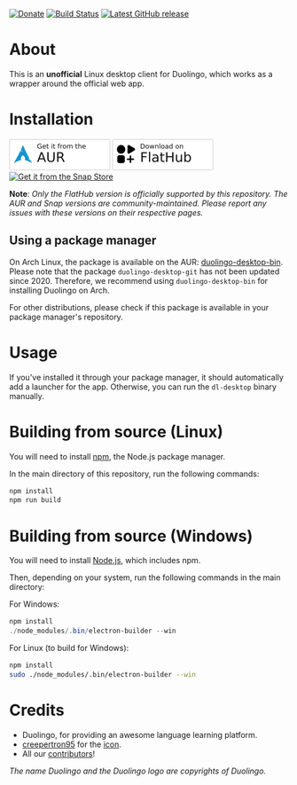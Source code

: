 [![Donate](https://img.shields.io/badge/-%E2%99%A5%20Donate-%23ff69b4)](https://hmlendea.go.ro/fund.html) [![Build Status](https://github.com/hmlendea/dl-desktop/actions/workflows/node.js.yml/badge.svg)](https://github.com/hmlendea/dl-desktop/actions/workflows/node.js.yml) [![Latest GitHub release](https://img.shields.io/github/v/release/hmlendea/dl-desktop)](https://github.com/hmlendea/dl-desktop/releases/latest)

# About

This is an **unofficial** Linux desktop client for Duolingo, which works as a wrapper around the official web app.

# Installation

[![Get it from the AUR](https://raw.githubusercontent.com/hmlendea/readme-assets/master/install_from_aur.png)](https://aur.archlinux.org/packages/duolingo-desktop-bin/) [![Get it from FlatHub](https://raw.githubusercontent.com/hmlendea/readme-assets/master/badges/stores/flathub.png)](https://flathub.org/apps/details/ro.go.hmlendea.DL-Desktop) [![Get it from the Snap Store](https://raw.githubusercontent.com/snapcore/snap-store-badges/master/EN/%5BEN%5D-snap-store-white.png)](https://snapcraft.io/duolingo-desktop)

**Note**: _Only the FlatHub version is officially supported by this repository. The AUR and Snap versions are community-maintained. Please report any issues with these versions on their respective pages._

## Using a package manager

On Arch Linux, the package is available on the AUR: [duolingo-desktop-bin](https://aur.archlinux.org/packages/duolingo-desktop-bin/).  
Please note that the package `duolingo-desktop-git` has not been updated since 2020. Therefore, we recommend using `duolingo-desktop-bin` for installing Duolingo on Arch.

For other distributions, please check if this package is available in your package manager's repository.

# Usage

If you've installed it through your package manager, it should automatically add a launcher for the app. Otherwise, you can run the `dl-desktop` binary manually.

# Building from source (Linux)

You will need to install [npm](https://www.npmjs.com/), the Node.js package manager.

In the main directory of this repository, run the following commands:

```bash
npm install
npm run build
```

# Building from source (Windows)

You will need to install [Node.js](https://nodejs.org/en/download/current/), which includes npm.

Then, depending on your system, run the following commands in the main directory:

For Windows:
```powershell
npm install
./node_modules/.bin/electron-builder --win
```

For Linux (to build for Windows):
```bash
npm install
sudo ./node_modules/.bin/electron-builder --win
```

# Credits
- Duolingo, for providing an awesome language learning platform.
- [creepertron95](https://github.com/creepertron95) for the [icon](https://github.com/PapirusDevelopmentTeam/papirus-icon-theme/blob/6e4fea69f884e2e874e872b87e49892a246be65d/Papirus/48x48/apps/duolingo.svg).
- All our [contributors](https://github.com/hmlendea/dl-desktop/graphs/contributors)!

_The name Duolingo and the Duolingo logo are copyrights of Duolingo._
